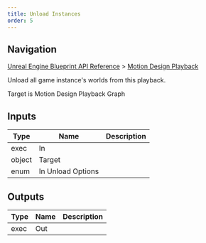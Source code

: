 ```yaml
---
title: Unload Instances
order: 5
---
```

## Navigation

[Unreal Engine Blueprint API Reference](https://dev.epicgames.com/documentation/en-us/unreal-engine/BlueprintAPI) > [Motion Design Playback](https://dev.epicgames.com/documentation/en-us/unreal-engine/BlueprintAPI/MotionDesignPlayback)

Unload all game instance's worlds from this playback.

Target is Motion Design Playback Graph

## Inputs

| Type | Name | Description |
| --- | --- | --- |
| exec | In |  |
| object | Target |  |
| enum | In Unload Options |  |

## Outputs

| Type | Name | Description |
| --- | --- | --- |
| exec | Out |  |
